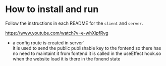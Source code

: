 # How to install and run

Follow the instructions in each README for the `client` and `server`.

https://www.youtube.com/watch?v=e-whXipfRvg

- a config route is created in server`	
	it is used to send the public publishable key to the fontend
	so there has no need to maintaint it from fontend
	it is called in the useEffect hook.so when the website load it 
	is there in the fonend state